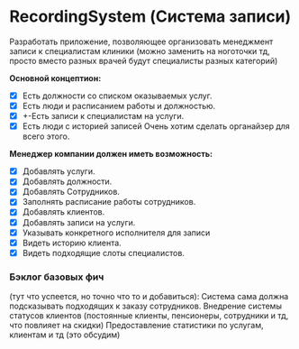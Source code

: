 # RecordingSystem (Система записи)

Разработать приложение, позволяющее организовать менеджмент записи к специалистам клиники (можно заменить на ноготочки тд, просто вместо разных врачей будут специалисты разных категорий)

**Основной концептион:**
- [x] Есть должности со списком оказываемых услуг.
- [x] Есть люди и расписанием работы и должностью.
- [x] +-Есть записи к специалистам на услуги.
- [x] Есть люди с историей записей
Очень хотим сделать органайзер для всего этого.

**Менеджер компании должен иметь возможность:**
- [x] Добавлять услуги.
- [x] Добавлять должности.
- [x] Добавлять Сотрудников.
- [x] Заполнять расписание работы сотрудников.
- [x] Добавлять клиентов.
- [x] Добавлять записи на услуги.
- [x] Указывать конкретного исполнителя для записи
- [x] Видеть историю клиента.
- [x] Видеть подходящие слоты специалистов.

### Бэклог базовых фич

(тут что успеется, но точно что то и добавиться):
Система сама должна подсказывать подходящих к заказу сотрудников.
Внедрение системы статусов клиентов (постоянные клиенты, пенсионеры, сотрудники и тд, что повлияет на скидки)
Предоставление статистики по услугам, клиентам и тд (это обсудим) 
